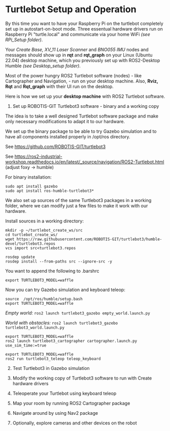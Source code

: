 # Turtlebot Setup and Operation

By this time you want to have your Raspberry Pi on the turtlebot completely set up in autostart-on-boot mode. Three essentual hardware drivers run on Raspberry Pi "turtle.local" and communicate via your home WiFi *(see RPi_Setup folder)*.

Your *Create Base, XV_11 Laser Scanner* and *BNO055 IMU* nodes and messages should show up in **rqt** and **rqt_graph** on your Linux (Ubuntu 22.04)  desktop machine, which you previously set up with ROS2-Desktop Humble *(see Desktop_setup folder)*.

Most of the power hungry ROS2 Turtlebot software (nodes) - like Cartographer and Navigation, - run on your desktop machine. Also, **Rviz, Rqt** and **Rqt_graph** with their UI run on the desktop.

Here is how we set up your **desktop machine** with ROS2 Turtlebot software.

1. Set up ROBOTIS-GIT Turtlebot3 software - binary and a working copy

The idea is to take a well designed Turtlebot software package and make only necessary modifications to adapt it to our hardware. 

We set up the binary package to be able to try Gazebo simulation and to have all components installed properly in /opt/ros directory.

See https://github.com/ROBOTIS-GIT/turtlebot3

See https://ros2-industrial-workshop.readthedocs.io/en/latest/_source/navigation/ROS2-Turtlebot.html  (adjust foxy -> humble)

For binary installation:

    sudo apt install gazebo
    sudo apt install ros-humble-turtlebot3*

We also set up sources of the same Turtlebot3 packages in a working folder, where we can modify just a few files to make it work with our hardware.

Install sources in a working directory:

    mkdir -p ~/turtlebot_create_ws/src
    cd turtlebot_create_ws/
    wget https://raw.githubusercontent.com/ROBOTIS-GIT/turtlebot3/humble-devel/turtlebot3.repos
    vcs import src<turtlebot3.repos

    rosdep update
    rosdep install --from-paths src --ignore-src -y

You want to append the following to .barshrc

    export TURTLEBOT3_MODEL=waffle

Now you can try Gazebo simulation and keyboard teleop:

```
source  /opt/ros/humble/setup.bash
export TURTLEBOT3_MODEL=waffle
```
*Empty world:*          ```ros2 launch turtlebot3_gazebo empty_world.launch.py```

*World with obstacles:* ```ros2 launch turtlebot3_gazebo turtlebot3_world.launch.py```

```
export TURTLEBOT3_MODEL=waffle
ros2 launch turtlebot3_cartographer cartographer.launch.py use_sim_time:=true

export TURTLEBOT3_MODEL=waffle
ros2 run turtlebot3_teleop teleop_keyboard
```






2. Test Turtlebot3 in Gazebo simulation

3. Modify the working copy of Turtlebot3 software to run with Create hardware drivers

4. Teleoperate your Turtlebot using keyboard teleop

5. Map your room by running ROS2 Cartographer package

6. Navigate around by using Nav2 package

7. Optionally, explore cameras and other devices on the robot

